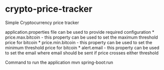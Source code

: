 # crypto-price-tracker
Simple Cryptocurrency price tracker

application.properties file can be used to provide required configuration
    * price.max.bitcoin - this property can be used to set the maximum threshold price for bitcoin 
    * price.min.bitcoin - this property can be used to set the minimum threshold price for bitcoin
    * alert.email - this property can be used to set the email where email should be sent if price crosses either threshold

Command to run the application
    mvn spring-boot:run